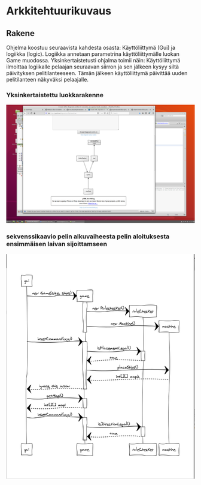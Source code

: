 # Arkkitehtuurikuvaus
## Rakene
Ohjelma koostuu seuraavista kahdesta osasta: Käyttöliittymä (Gui) ja logiikka (logic). Logiikka annetaan parametrina käyttöliittymälle luokan Game muodossa. Yksinkertaistetusti ohjalma toimii näin: Käyttöliittymä ilmoittaa logiikalle pelaajan seuraavan siirron ja sen jälkeen kysyy siltä päivityksen pelitilanteeseen. Tämän jälkeen käyttöliittymä päivittää uuden pelitilanteen näkyväksi pelaajalle.



### Yksinkertaistettu luokkarakenne
![](https://github.com/mazantti/ot-harjoitustyo/blob/master/dokumentaatio/luokkakaavio.png)

### sekvenssikaavio pelin alkuvaiheesta pelin aloituksesta ensimmäisen laivan sijoittamseen
![](https://github.com/mazantti/ot-harjoitustyo/blob/master/dokumentaatio/alkusekvenssi.png)
